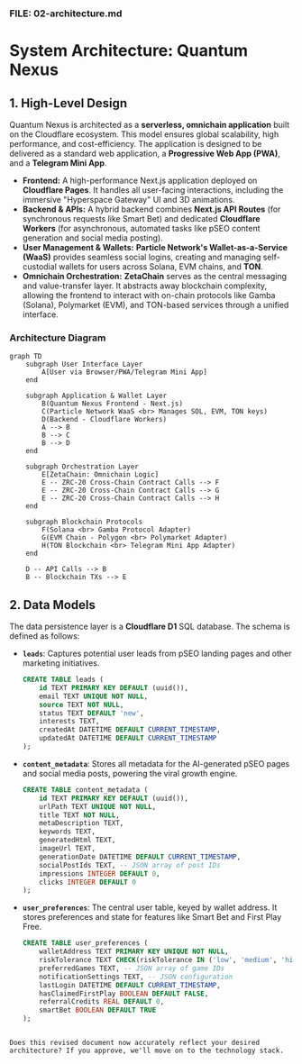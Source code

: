 ### FILE: 02-architecture.md

# System Architecture: Quantum Nexus

## 1. High-Level Design

Quantum Nexus is architected as a **serverless, omnichain application** built on the Cloudflare ecosystem. This model ensures global scalability, high performance, and cost-efficiency. The application is designed to be delivered as a standard web application, a **Progressive Web App (PWA)**, and a **Telegram Mini App**.

-   **Frontend:** A high-performance Next.js application deployed on **Cloudflare Pages**. It handles all user-facing interactions, including the immersive "Hyperspace Gateway" UI and 3D animations.
-   **Backend & APIs:** A hybrid backend combines **Next.js API Routes** (for synchronous requests like Smart Bet) and dedicated **Cloudflare Workers** (for asynchronous, automated tasks like pSEO content generation and social media posting).
-   **User Management & Wallets:** **Particle Network's Wallet-as-a-Service (WaaS)** provides seamless social logins, creating and managing self-custodial wallets for users across Solana, EVM chains, and **TON**.
-   **Omnichain Orchestration:** **ZetaChain** serves as the central messaging and value-transfer layer. It abstracts away blockchain complexity, allowing the frontend to interact with on-chain protocols like Gamba (Solana), Polymarket (EVM), and TON-based services through a unified interface.

### Architecture Diagram

```mermaid
graph TD
    subgraph User Interface Layer
        A[User via Browser/PWA/Telegram Mini App]
    end

    subgraph Application & Wallet Layer
        B(Quantum Nexus Frontend - Next.js)
        C(Particle Network WaaS <br> Manages SOL, EVM, TON keys)
        D(Backend - Cloudflare Workers)
        A --> B
        B --> C
        B --> D
    end

    subgraph Orchestration Layer
        E[ZetaChain: Omnichain Logic]
        E -- ZRC-20 Cross-Chain Contract Calls --> F
        E -- ZRC-20 Cross-Chain Contract Calls --> G
        E -- ZRC-20 Cross-Chain Contract Calls --> H
    end

    subgraph Blockchain Protocols
        F(Solana <br> Gamba Protocol Adapter)
        G(EVM Chain - Polygon <br> Polymarket Adapter)
        H(TON Blockchain <br> Telegram Mini App Adapter)
    end

    D -- API Calls --> B
    B -- Blockchain TXs --> E
```

## 2. Data Models

The data persistence layer is a **Cloudflare D1** SQL database. The schema is defined as follows:

-   **`leads`**: Captures potential user leads from pSEO landing pages and other marketing initiatives.
    ```sql
    CREATE TABLE leads (
        id TEXT PRIMARY KEY DEFAULT (uuid()),
        email TEXT UNIQUE NOT NULL,
        source TEXT NOT NULL,
        status TEXT DEFAULT 'new',
        interests TEXT,
        createdAt DATETIME DEFAULT CURRENT_TIMESTAMP,
        updatedAt DATETIME DEFAULT CURRENT_TIMESTAMP
    );
    ```

-   **`content_metadata`**: Stores all metadata for the AI-generated pSEO pages and social media posts, powering the viral growth engine.
    ```sql
    CREATE TABLE content_metadata (
        id TEXT PRIMARY KEY DEFAULT (uuid()),
        urlPath TEXT UNIQUE NOT NULL,
        title TEXT NOT NULL,
        metaDescription TEXT,
        keywords TEXT,
        generatedHtml TEXT,
        imageUrl TEXT,
        generationDate DATETIME DEFAULT CURRENT_TIMESTAMP,
        socialPostIds TEXT, -- JSON array of post IDs
        impressions INTEGER DEFAULT 0,
        clicks INTEGER DEFAULT 0
    );
    ```

-   **`user_preferences`**: The central user table, keyed by wallet address. It stores preferences and state for features like Smart Bet and First Play Free.
    ```sql
    CREATE TABLE user_preferences (
        walletAddress TEXT PRIMARY KEY UNIQUE NOT NULL,
        riskTolerance TEXT CHECK(riskTolerance IN ('low', 'medium', 'high')),
        preferredGames TEXT, -- JSON array of game IDs
        notificationSettings TEXT, -- JSON configuration
        lastLogin DATETIME DEFAULT CURRENT_TIMESTAMP,
        hasClaimedFirstPlay BOOLEAN DEFAULT FALSE,
        referralCredits REAL DEFAULT 0,
        smartBet BOOLEAN DEFAULT TRUE
    );
    ```
```

Does this revised document now accurately reflect your desired architecture? If you approve, we'll move on to the technology stack.
